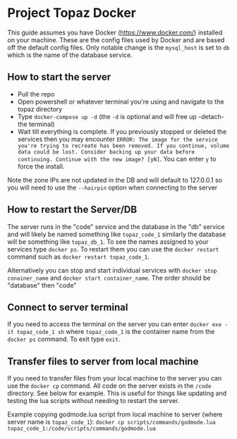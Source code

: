 Project Topaz Docker
==========

This guide assumes you have Docker (https://www.docker.com/) installed on your machine.
These are the config files used by Docker and are based off the default config files.
Only notable change is the `mysql_host` is set to `db` which is the name of the database service.

## How to start the server

* Pull the repo
* Open powershell or whatever terminal you're using and navigate to the topaz directory
* Type `docker-compose up -d` (the `-d` is optional and will free up -detach- the terminal)
* Wait till everything is complete. If you previously stopped or deleted the services then you may encounter `ERROR: The image for the service you're trying to recreate has been removed. If you continue, volume data could be lost. Consider backing up your data before continuing. Continue with the new image? [yN]`. You can enter `y` to force the install.

Note the zone IPs are not updated in the DB and will default to 127.0.0.1 so you will need to use the `--hairpin` option when connecting to the server

## How to restart the Server/DB

The server runs in the "code" service and the database in the "db" service and will likely be named something like `topaz_code_1` similarly the database will be something like `topaz_db_1`. To see the names assigned to your services type `docker ps`. To restart them you can use the `docker restart` command such as `docker restart topaz_code_1`.

Alternatively you can stop and start individual services with `docker stop conainer_name` and `docker start container_name`. The order should be "database" then "code"

## Connect to server terminal

If you need to access the terminal on the server you can enter `docker exe -it topaz_code_1 sh` where `topaz_code_1` is the container name from the `docker ps` command. To exit type `exit`.

## Transfer files to server from local machine

If you need to transfer files from your local machine to the server you can use the `docker cp` command. All code on the server exists in the `/code` directory. See below for example.
This is useful for things like updating and testing the lua scripts without needing to restart the server.

Example copying godmode.lua script from local machine to server (where server name is `topaz_code_1`):
`docker cp scripts/commands/godmode.lua topaz_code_1:/code/scripts/commands/godmode.lua`
